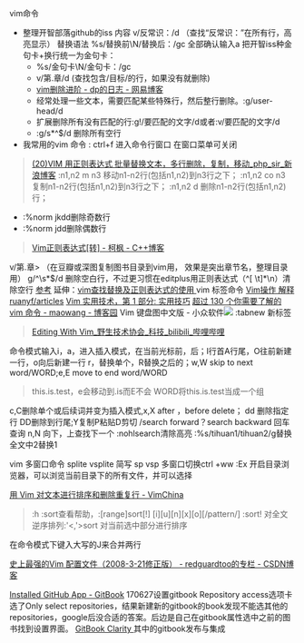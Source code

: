 vim命令


- 整理开智部落github的iss 内容
v/反常识：/d （查找“反常识：”在所有行，高亮显示）
替换语法 %s/替换前\N/替换后：/gc  全部确认输入a  把开智iss种金句卡+换行统一为金句卡：
	- %s/金句卡\N/金句卡：/gc 
	- v/第.章/d  (查找包含/目标/的行，如果没有就删除)
	- [vim删除进阶 - dp的日志 - 网易博客](http://dpinglee.blog.163.com/blog/static/144097753201202925213917/)
	- 经常处理一些文本，需要匹配某些特殊行，然后整行删除。:g/user-head/d
	- 扩展删除所有没有匹配的行:g!/要匹配的文字/d或者:v/要匹配的文字/d
	- :g/s*^$/d 删除所有空行
- 我常用的vim 命令   : ctrl+f 进入命令行窗口 在窗口菜单可关闭
> [(20)VIM 用正则表达式 批量替换文本，多行删除，复制，移动_php_sir_新浪博客](http://blog.sina.com.cn/s/blog_5f66526e0100wol5.html)
> :n1,n2 m n3     移动n1-n2行(包括n1,n2)到n3行之下；
:n1,n2 co n3    复制n1-n2行(包括n1,n2)到n3行之下；
:n1,n2 d        删除n1-n2行(包括n1,n2)行； 

- :%norm jkdd删除奇数行 
- :%norm jdd删除偶数行

> [Vim正则表达式[转] - 柯枫 - C++博客](http://www.cppblog.com/kefeng/archive/2010/10/20/130574.aspx)

v/第.章> （在豆瓣或深图复制图书目录到vim用， 效果是突出章节名，整理目录用）
g/^\s*$/d  删除空白行，不过更习惯在editplus用正则表达式（^[ \t]*\n）清除空行 [参考](http://blog.csdn.net/menghun_99520/article/details/2517970) 
延伸：[vim查找替换及正则表达式的使用 ](http://tanqisen.github.io/blog/2013/01/13/vim-search-replace-regex/)
vim 标签命令 
[Vim操作 解释 ruanyf/articles](https://github.com/ruanyf/articles/blob/master/dev/vim/operation.md)
[Vim 实用技术，第 1 部分: 实用技巧](https://www.ibm.com/developerworks/cn/linux/l-tip-vim1/index.html)
[超过 130 个你需要了解的 vim 命令 - maowang - 博客园](http://www.cnblogs.com/maowang1991/p/3572299.html)
Vim 键盘图中文版 - 小众软件![](http://img1.appinn.com/2010/03/vim_g.jpg)
:tabnew 新标签

> [Editing With Vim_野生技术协会_科技_bilibili_哔哩哔哩](http://www.bilibili.com/video/av8257061/)

命令模式输入i，a，进入插入模式，在当前光标前，后；I行首A行尾，O往前新建一行，o向后新建一行
r，替换单个，R替换之后的；w,W skip to next word/WORD;e,E move to end word/WORD
> this.is.test，e会移动到.is而E不会 WORD将this.is.test当成一个组

c,C删除单个或后续词并变为插入模式,x,X after ，before delete； dd 删除指定行 DD删除到行尾;Y复制P粘贴D剪切
/search forward？search backward <Enter> 回车查询 n,N 向下，上查找下一个
:nohlsearch清除高亮
:%s/tihuan1/tihuan2/g替换 全文中2替换1

vim 多窗口命令 splite vsplite   简写 sp  vsp
多窗口切换ctrl +ww
:Ex 开启目录浏览器，可以浏览当前目录下的所有文件，并可以选择
 
[用 Vim 对文本进行排序和删除重复行 - VimChina](http://www.vimchina.org/vimtips/2015-09-17-vim-sort-unique.html)
 >:h :sort查看帮助，:[range]sort[!] [i][u][n][x][o][/pattern/] :sort!	对全文逆序排列:'<,'>sort	对当前选中部分进行排序
 
在命令模式下键入大写的J来合并两行
 
[史上最强的Vim 配置文件（2008-3-21修正版） - redguardtoo的专栏 - CSDN博客](http://blog.csdn.net/redguardtoo/article/details/2204289)


[Installed GitHub App - GitBook](https://github.com/settings/installations/35236) 170627设置gitbook Repository access选项卡选了Only select repositories，结果新建新的gitbook的book发现不能选其他的repositories，google后没合适的答案。后边是自己在gitbook属性选中之前的图书找到设置界面。
[GitBook Clarity ](https://zhilidali.github.io/gitbook/)其中的gitbook发布与集成